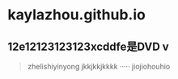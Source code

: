 ﻿# kaylazhou.github.io
## 12e12123123123xcddfe是DVD v

> zhelishiyinyong
jkkjkkjkkkk
·····
jiojiohouhio
~~~~jiujjkk~
